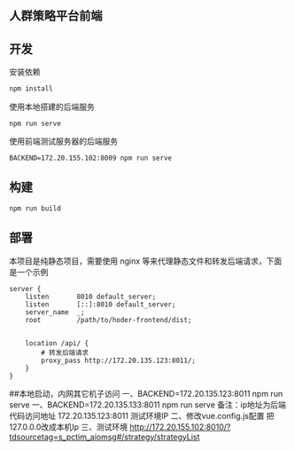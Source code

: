 人群策略平台前端
---

## 开发
安装依赖
```bash
npm install
```

使用本地搭建的后端服务
```
npm run serve
```

使用前端测试服务器的后端服务
```
BACKEND=172.20.155.102:8009 npm run serve
```

## 构建
```
npm run build

```
## 部署
本项目是纯静态项目，需要使用 nginx 等来代理静态文件和转发后端请求，下面是一个示例
```
server {
    listen       8010 default_server;
    listen       [::]:8010 default_server;
    server_name  _;
    root         /path/to/hoder-frontend/dist;


    location /api/ {
        # 转发后端请求
        proxy_pass http://172.20.135.123:8011/;
    }
}

```
##本地启动，内网其它机子访问
一、BACKEND=172.20.135.123:8011 npm run serve
一、BACKEND=172.20.135.133:8011 npm run serve
备注：ip地址为后端代码访问地址 172.20.135.123:8011 测试环境IP
二、修改vue.config.js配置
把127.0.0.0改成本机Ip
三、测试环境
http://172.20.155.102:8010/?tdsourcetag=s_pctim_aiomsg#/strategy/strategyList
